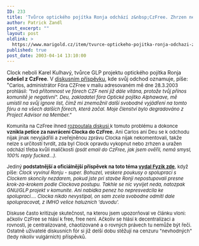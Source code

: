 ```yaml
---
ID: 233
title: 'Tvůrce optického pojítka Ronja odchází z&nbsp;CzFree. Zhrzen nebo vykopnut?'
author: Patrick Zandl
post_excerpt: ""
layout: post
oldlink: >
  https://www.marigold.cz/item/tvurce-optickeho-pojitka-ronja-odchazi-z-czfree-zhrzen-nebo-vykopnut
published: true
post_date: 2003-04-14 13:10:00
---
```

<p>
Clock neboli Karel Kulhavý, tvůrce GLP projektu optického pojítka Ronja <STRONG>odešel z CzFree</STRONG>. V <A href="http://www.czfree.net/forum/showthread.php?postid=34035#post34035" target=_blank>diskusním příspěvku</A>, kde svůj odchod oznamuje, píše: "<FONT size=2>Carlos, administrátor Fóra CZFree v mailu adresovaném mě dne 28.3.2003 prohlásil: <EM>"tvá přítomnost ve fórech CZF není již dále vítána, protože tvůj přínos komunitě je negativní". Deu, zakladatel fóra Optické pojítko Alphawave, mě umístil na svůj ignore list, čímž mi znemožnil další svobodné vyjádření na tomto fóru a na všech dalších fórech, která začal. Moje členství bylo degradováno z Project Advisor na Member."</EM></FONT></p>

<p>
<FONT size=2>Komunita na CzFree ihned <A href="http://www.czfree.net/forum/showthread.php?s=&amp;threadid=3655" target=_blank>rozpoutala diskusi </A>k tomuto problému a dokonce <STRONG>vznikla petice za navrácení Clocka do CzFree.</STRONG> Ani Carlos ani Deu se k odchodu nijak jinak nevyjádřili a zveřejněnou zprávu Clocka nijak nekomentovali, takže nelze s určitostí tvrdit, zda byl Clock opravdu vykopnut nebo zrhzen a uražen odchází třeba kvůli maličkosti <EM>(psát email do CzFree, jak jsem ověřil, nemá smysl, 100% reply fucked...).</EM></FONT></p>

<p>
<FONT size=2>Jediný <STRONG>podstatnější a oficiálnější příspěvek na toto téma </STRONG><A href="http://www.czfree.net/forum/showthread.php?postid=36401#post36401"><STRONG>vydal Fyzik zde</STRONG></A>, když píše: <EM>Clock vyvinul Ronju - super. Bohuzel, veskere poukusy o spolupraci s Clockem skoncily nezdarem, pokud jste pri stavbe Ronji nepostupovali presne krok-za-krokem podle Clockova postupu. Takhle se nic vyvijet neda, natozpak GNU/GLP projekt v komunite. Ani nabidka penez ho nepresvedcila ke spolupraci.... Clocka nikdo nevystipal, on sam zcela svobodne odmitl dale spolupracovat, z IMHO velice haluznich 'duvodu'.</EM></FONT></p>

<p>
<FONT size=2>Diskuse často kritizuje skutečnost, na kterou jsem upozorňoval ve článku vloni: ačkoliv CzFree se hlásí k free, free není. Ačkoliv se hlásí k decentralizaci a rovnosti, je centralizované, chaotizované a o rovných právech tu nemůže být řeči. Ostatně uživatelé diskusních fór si již delší dobu stěžují na cenzuru "nevhodných" (tedy nikoliv vulgárních) příspěvků. </FONT></p>
